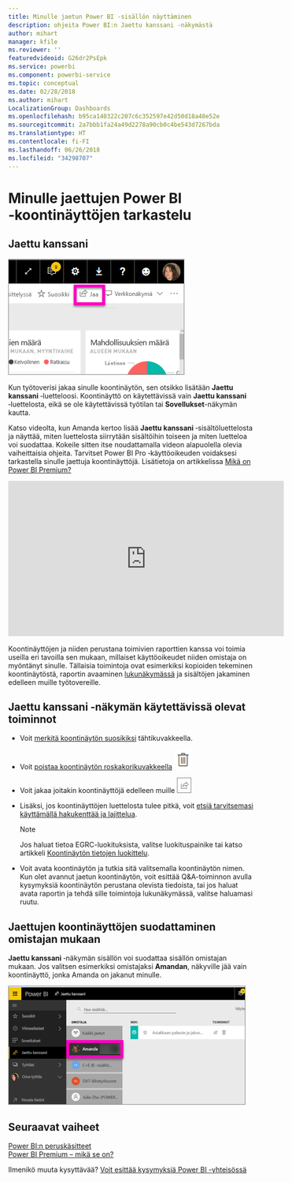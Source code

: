 ```yaml
---
title: Minulle jaetun Power BI ‑sisällön näyttäminen
description: ohjeita Power BI:n Jaettu kanssani ‑näkymästä
author: mihart
manager: kfile
ms.reviewer: ''
featuredvideoid: G26dr2PsEpk
ms.service: powerbi
ms.component: powerbi-service
ms.topic: conceptual
ms.date: 02/28/2018
ms.author: mihart
LocalizationGroup: Dashboards
ms.openlocfilehash: b95ca140322c207c6c352597e42d50d18a48e52e
ms.sourcegitcommit: 2a7bbb1fa24a49d2278a90cb0c4be543d7267bda
ms.translationtype: HT
ms.contentlocale: fi-FI
ms.lasthandoff: 06/26/2018
ms.locfileid: "34298707"
---
```

# <a name="display-the-power-bi-dashboards-that-have-been-shared-with-me"></a>Minulle jaettujen Power BI ‑koontinäyttöjen tarkastelu
## <a name="shared-with-me"></a>Jaettu kanssani
![Jaa-kuvake](media/service-shared-with-me/power-bi-share-dash.png)

Kun työtoverisi jakaa sinulle koontinäytön, sen otsikko lisätään **Jaettu kanssani** ‑luetteloosi. Koontinäyttö on käytettävissä vain **Jaettu kanssani** ‑luettelosta, eikä se ole käytettävissä työtilan tai **Sovellukset**-näkymän kautta.

Katso videolta, kun Amanda kertoo lisää **Jaettu kanssani** ‑sisältöluettelosta ja näyttää, miten luettelosta siirrytään sisältöihin toiseen ja miten luetteloa voi suodattaa. Kokeile sitten itse noudattamalla videon alapuolella olevia vaiheittaisia ohjeita. Tarvitset Power BI Pro ‑käyttöoikeuden voidaksesi tarkastella sinulle jaettuja koontinäyttöjä. Lisätietoja on artikkelissa [Mikä on Power BI Premium?](service-premium.md)

<iframe width="560" height="315" src="https://www.youtube.com/embed/G26dr2PsEpk" frameborder="0" allowfullscreen></iframe>

Koontinäyttöjen ja niiden perustana toimivien raporttien kanssa voi toimia useilla eri tavoilla sen mukaan, millaiset käyttöoikeudet niiden omistaja on myöntänyt sinulle. Tällaisia toimintoja ovat esimerkiksi kopioiden tekeminen koontinäytöstä, raportin avaaminen [lukunäkymässä](service-reading-view-and-editing-view.md) ja sisältöjen jakaminen edelleen muille työtovereille.

## <a name="actions-available-from-the-shared-with-me-screen"></a>**Jaettu kanssani** ‑näkymän käytettävissä olevat toiminnot
* Voit [merkitä koontinäytön suosikiksi](service-dashboard-favorite.md) tähtikuvakkeella.
* Voit [poistaa koontinäytön roskakorikuvakkeella](service-delete.md)  ![roskakorikuvake ](media/service-shared-with-me/power-bi-delete-icon.png)
* Voit jakaa joitakin koontinäyttöjä edelleen muille  ![jakamiskuvake](media/service-shared-with-me/power-bi-share-icon-new.png)
* Lisäksi, jos koontinäyttöjen luettelosta tulee pitkä, voit [etsiä tarvitsemasi käyttämällä hakukenttää ja lajittelua](service-navigation-search-filter-sort.md).
  
  > [!NOTE]
  > Jos haluat tietoa EGRC-luokituksista, valitse luokituspainike tai katso artikkeli [Koontinäytön tietojen luokittelu](service-data-classification.md).
  > 
  > 
* Voit avata koontinäytön ja tutkia sitä valitsemalla koontinäytön nimen. Kun olet avannut jaetun koontinäytön, voit esittää Q&A-toiminnon avulla kysymyksiä koontinäytön perustana olevista tiedoista, tai jos haluat avata raportin ja tehdä sille toimintoja lukunäkymässä, valitse haluamasi ruutu.

## <a name="filter-shared-dashboards-by-owner"></a>Jaettujen koontinäyttöjen suodattaminen omistajan mukaan
**Jaettu kanssani** ‑näkymän sisällön voi suodattaa sisällön omistajan mukaan. Jos valitsen esimerkiksi omistajaksi **Amandan**, näkyville jää vain koontinäyttö, jonka Amanda on jakanut minulle.

![omistajan mukaan suodatettu koontinäyttö](media/service-shared-with-me/power-bi-owner.png)

## <a name="next-steps"></a>Seuraavat vaiheet
[Power BI:n peruskäsitteet](service-basic-concepts.md)  
[Power BI Premium – mikä se on?](service-premium.md)  

Ilmenikö muuta kysyttävää? [Voit esittää kysymyksiä Power BI -yhteisössä](http://community.powerbi.com/)

